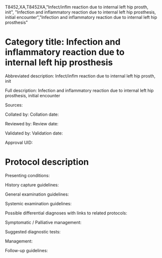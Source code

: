 T8452,XA,T8452XA,"Infect/inflm reaction due to internal left hip prosth, init", "Infection and inflammatory reaction due to internal left hip prosthesis, initial encounter","Infection and inflammatory reaction due to internal left hip prosthesis"
# Category title: Infection and inflammatory reaction due to internal left hip prosthesis

Abbreviated description: Infect/inflm reaction due to internal left hip prosth, init

Full description: Infection and inflammatory reaction due to internal left hip prosthesis, initial encounter

Sources:

Collated by:
Collation date:

Reviewed by:
Review date:

Validated by:
Validation date:

Approval UID:

# Protocol description

Presenting conditions:

History capture guidelines:

General examination guidelines:

Systemic examination guidelines:

Possible differential diagnoses with links to related protocols:

Symptomatic / Palliative management:

Suggested diagnostic tests:

Management:

Follow-up guidelines:
